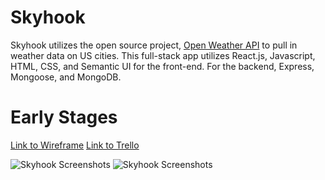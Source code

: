# Skyhook
Skyhook utilizes the open source project, [Open Weather API](https://openweathermap.org/api) to pull in weather data on US cities. This full-stack app utilizes React.js, Javascript, HTML, CSS, and Semantic UI for the front-end. For the backend, Express, Mongoose, and MongoDB. 


# Early Stages
[Link to Wireframe](https://whimsical.com/skyhook-weather-app-V13iA5792QcwrvbNL1d3Na)
[Link to Trello](https://trello.com/b/qTfVkElp/skyhook-weather-app)



![Skyhook Screenshots](https://i.imgur.com/uKZ0dX4.png)
![Skyhook Screenshots](https://i.imgur.com/i62NpUa.png)
